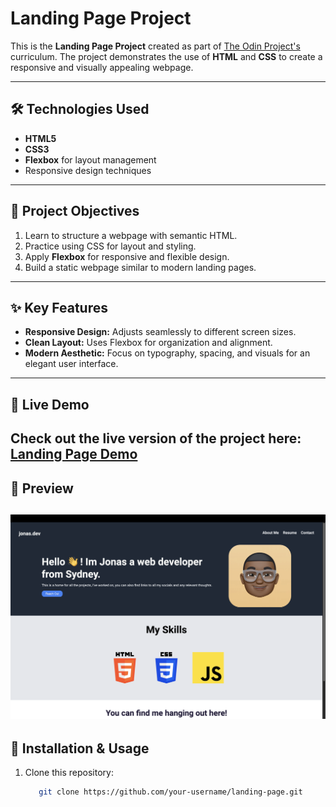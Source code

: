 # Landing Page Project

This is the **Landing Page Project** created as part of [The Odin Project's](https://www.theodinproject.com) curriculum. The project demonstrates the use of **HTML** and **CSS** to create a responsive and visually appealing webpage.

---

## 🛠️ **Technologies Used**
- **HTML5**
- **CSS3**
- **Flexbox** for layout management
- Responsive design techniques

---

## 🎯 **Project Objectives**
1. Learn to structure a webpage with semantic HTML.
2. Practice using CSS for layout and styling.
3. Apply **Flexbox** for responsive and flexible design.
4. Build a static webpage similar to modern landing pages.

---

## ✨ **Key Features**
- **Responsive Design:** Adjusts seamlessly to different screen sizes.
- **Clean Layout:** Uses Flexbox for organization and alignment.
- **Modern Aesthetic:** Focus on typography, spacing, and visuals for an elegant user interface.

---

## 🚀 **Live Demo**
Check out the live version of the project here: [Landing Page Demo](https://nkululekojonas.github.io/landing-page/)  
---

## 📸 **Preview**
![Landing Page Preview](./images/landingpage.png)  
---

## 🔧 **Installation & Usage**
1. Clone this repository:  
   ```bash
      git clone https://github.com/your-username/landing-page.git
